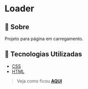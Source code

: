 # Loader

## 📝 Sobre

Projeto para página em carregamento.

## 🚀 Tecnologias Utilizadas

-   [CSS](https://developer.mozilla.org/en-US/docs/Web/CSS)
-   [HTML](https://developer.mozilla.org/en-US/docs/Web/HTML)

> Veja como ficou **[AQUI](https://raquelferreira1.github.io/loader/)**

